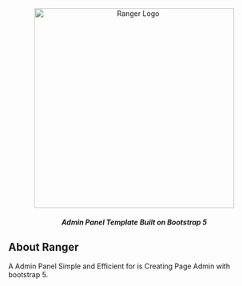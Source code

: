<div align="center">
<a href="https://laravel.com" target="_blank">
<img src="https://raw.githubusercontent.com/Rayiumir/Ranger/main/art/Ranger.png" width="400" alt="Ranger Logo">
</a>
<h5 align="center">Admin Panel Template Built on Bootstrap 5 </h5>
</div>

## About Ranger

A Admin Panel Simple and Efficient for is Creating Page Admin with bootstrap 5.